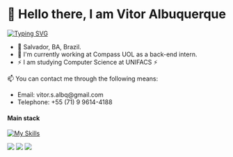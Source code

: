 


<h1>
 👋 Hello there, I am Vitor Albuquerque
</h1>

[![Typing SVG](https://readme-typing-svg.demolab.com?font=Fira+Code&pause=1000&color=47AC3C&random=false&width=435&lines=Software+Engineer)](https://git.io/typing-svg)

<ul>
 
<li>📍 Salvador, BA, Brazil. </li>

<li>🚩 I'm currently working at Compass UOL as a back-end intern.</li>

<li>⚡ I am studying Computer Science at UNIFACS ⚡</li>
</ul>

📫 You can contact me through the following means:
<ul>
<li> Email: vitor.s.albq@gmail.com </li>
<li> Telephone: +55 (71) 9 9614-4188 </li>
</ul>
 
 #### Main stack

[![My Skills](https://skillicons.dev/icons?i=java,spring,aws,postgresql,mongodb,docker,git,kotlin,react)](https://skillicons.dev)

<!--
<div align="center">
  <a href="https://github.com/VitorSAlb">
</div>

  <img align="right" alt="Link-pic" height="100" style="border-radius:50px;" src="https://cdn.discordapp.com/attachments/956319574159130664/960342217489264640/giphy.gif">
</div>

<img height="180em" src="https://github-readme-stats.vercel.app/api/top-langs/?username=VitorSAlb&layout=compact&langs_count=7&theme=dark"/>
<div> 
-->
  
  <a href="https://www.linkedin.com/in/vitor-albuquerque-a181a2230/" target="_blank"><img src="https://img.shields.io/badge/-LinkedIn-%230077B5?style=for-the-badge&logo=linkedin&logoColor=white" target="_blank"></a> 
  <a href = "mailto:vitor.s.albq@gmail.com"><img src="https://img.shields.io/badge/-Gmail-%23333?style=for-the-badge&logo=gmail&logoColor=white" target="_blank"></a>
  <a href="https://www.instagram.com/vitorsalb_/" target="_blank"><img src="https://img.shields.io/badge/-Instagram-%23E4405F?style=for-the-badge&logo=instagram&logoColor=white" target="_blank"></a>
  
</div>

